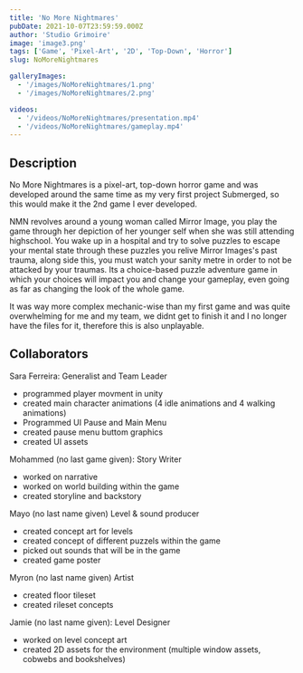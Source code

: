 ```yaml
---
title: 'No More Nightmares'
pubDate: 2021-10-07T23:59:59.000Z
author: 'Studio Grimoire'
image: 'image3.png'
tags: ['Game', 'Pixel-Art', '2D', 'Top-Down', 'Horror']
slug: NoMoreNightmares

galleryImages:
  - '/images/NoMoreNightmares/1.png'
  - '/images/NoMoreNightmares/2.png'

videos:
  - '/videos/NoMoreNightmares/presentation.mp4'
  - '/videos/NoMoreNightmares/gameplay.mp4'
---
```

## Description
No More Nightmares is a pixel-art, top-down horror game and was developed around the same time as my very first project Submerged, so this would make it the 2nd game I ever developed.

NMN revolves around a young woman called Mirror Image, you play the game through her depiction of her younger self when she was still attending highschool. You wake up in a hospital and try to solve puzzles to escape your mental state through these puzzles you relive Mirror Images's past trauma, along side this, you must watch your sanity metre in order to not be attacked by your traumas. Its a choice-based puzzle adventure game in which your choices will impact you and change your gameplay, even going as far as changing the look of the whole game.

It was way more complex mechanic-wise than my first game and was quite overwhelming for me and my team, we didnt get to finish it and I no longer have the files for it, therefore this is also unplayable.

## Collaborators

Sara Ferreira:
Generalist and Team Leader
* programmed player movment in unity
* created main character animations (4 idle animations and 4 walking animations)
* Programmed UI Pause and Main Menu
* created pause menu buttom graphics
* created UI assets

Mohammed (no last game given):
Story Writer
* worked on narrative
* worked on world building within the game
* created storyline and backstory

Mayo (no last name given)
Level & sound producer
* created concept art for levels
* created concept of different puzzels within the game
* picked out sounds that will be in the game
* created game poster

Myron (no last name given)
Artist
* created floor tileset
* created rileset concepts

Jamie (no last name given):
Level Designer
* worked on level concept art
* created 2D assets for the environment (multiple window assets, cobwebs and bookshelves)